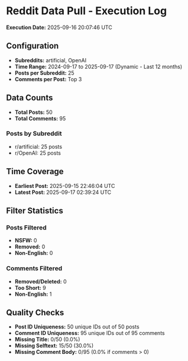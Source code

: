 # Reddit Data Pull - Execution Log

**Execution Date:** 2025-09-16 20:07:46 UTC

## Configuration
- **Subreddits:** artificial, OpenAI
- **Time Range:** 2024-09-17 to 2025-09-17 (Dynamic - Last 12 months)
- **Posts per Subreddit:** 25
- **Comments per Post:** Top 3

## Data Counts
- **Total Posts:** 50
- **Total Comments:** 95

### Posts by Subreddit
- r/artificial: 25 posts
- r/OpenAI: 25 posts

## Time Coverage
- **Earliest Post:** 2025-09-15 22:46:04 UTC
- **Latest Post:** 2025-09-17 02:39:24 UTC

## Filter Statistics
### Posts Filtered
- **NSFW:** 0
- **Removed:** 0
- **Non-English:** 0

### Comments Filtered
- **Removed/Deleted:** 0
- **Too Short:** 9
- **Non-English:** 1

## Quality Checks
- **Post ID Uniqueness:** 50 unique IDs out of 50 posts
- **Comment ID Uniqueness:** 95 unique IDs out of 95 comments
- **Missing Title:** 0/50 (0.0%)
- **Missing Selftext:** 15/50 (30.0%)
- **Missing Comment Body:** 0/95 (0.0% if comments > 0)

